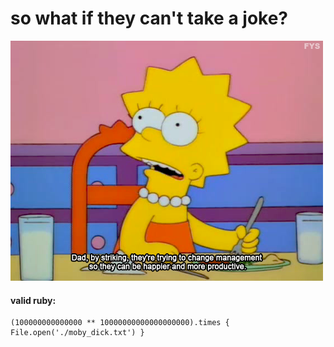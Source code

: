 # so what if they can't take a joke?

![He may be 28-years-old, but you'll have to kill him before he stops performing his own stunts! READ MORE!](./assets/ftp.png)

#### valid ruby:

```
(100000000000000 ** 10000000000000000000).times { File.open('./moby_dick.txt') }

```